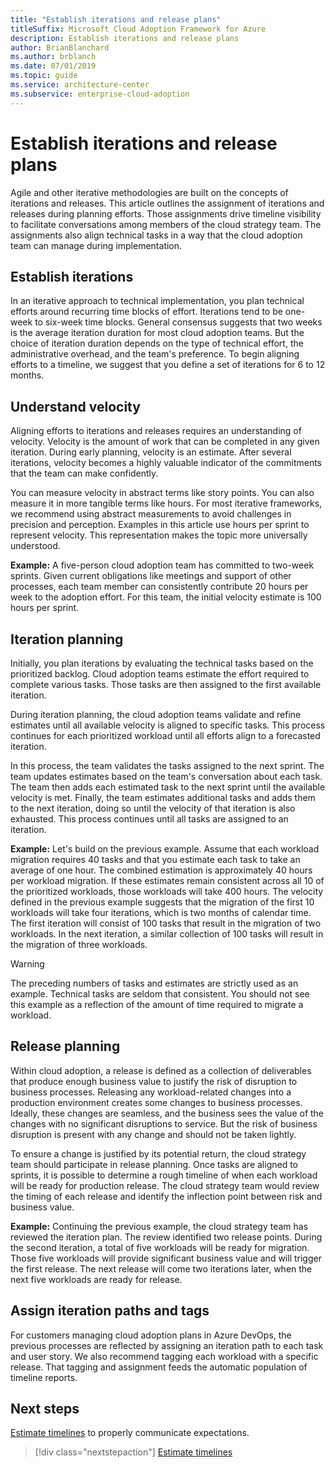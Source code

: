 ```yaml
---
title: "Establish iterations and release plans"
titleSuffix: Microsoft Cloud Adoption Framework for Azure
description: Establish iterations and release plans
author: BrianBlanchard
ms.author: brblanch
ms.date: 07/01/2019
ms.topic: guide
ms.service: architecture-center
ms.subservice: enterprise-cloud-adoption
---
```


# Establish iterations and release plans

Agile and other iterative methodologies are built on the concepts of iterations and releases. This article outlines the assignment of iterations and releases during planning efforts. Those assignments drive timeline visibility to facilitate conversations among members of the cloud strategy team. The assignments also align technical tasks in a way that the cloud adoption team can manage during implementation.

## Establish iterations

In an iterative approach to technical implementation, you plan technical efforts around recurring time blocks of effort. Iterations tend to be one-week to six-week time blocks. General consensus suggests that two weeks is the average iteration duration for most cloud adoption teams. But the choice of iteration duration depends on the type of technical effort, the administrative overhead, and the team's preference. To begin aligning efforts to a timeline, we suggest that you define a set of iterations for 6 to 12 months.

## Understand velocity

Aligning efforts to iterations and releases requires an understanding of velocity. Velocity is the amount of work that can be completed in any given iteration. During early planning, velocity is an estimate. After several iterations, velocity becomes a highly valuable indicator of the commitments that the team can make confidently.

You can measure velocity in abstract terms like story points. You can also measure it in more tangible terms like hours. For most iterative frameworks, we recommend using abstract measurements to avoid challenges in precision and perception. Examples in this article use hours per sprint to represent velocity. This representation makes the topic more universally understood.

**Example:** A five-person cloud adoption team has committed to two-week sprints. Given current obligations like meetings and support of other processes, each team member can consistently contribute 20 hours per week to the adoption effort. For this team, the initial velocity estimate is 100 hours per sprint.

## Iteration planning

Initially, you plan iterations by evaluating the technical tasks based on the prioritized backlog. Cloud adoption teams estimate the effort required to complete various tasks. Those tasks are then assigned to the first available iteration.

During iteration planning, the cloud adoption teams validate and refine estimates until all available velocity is aligned to specific tasks. This process continues for each prioritized workload until all efforts align to a forecasted iteration.

In this process, the team validates the tasks assigned to the next sprint. The team updates estimates based on the team's conversation about each task. The team then adds each estimated task to the next sprint until the available velocity is met. Finally, the team estimates additional tasks and adds them to the next iteration, doing so until the velocity of that iteration is also exhausted. This process continues until all tasks are assigned to an iteration.

**Example:** Let's build on the previous example. Assume that each workload migration requires 40 tasks and that you estimate each task to take an average of one hour. The combined estimation is approximately 40 hours per workload migration. If these estimates remain consistent across all 10 of the prioritized workloads, those workloads will take 400 hours. The velocity defined in the previous example suggests that the migration of the first 10 workloads will take four iterations, which is two months of calendar time. The first iteration will consist of 100 tasks that result in the migration of two workloads. In the next iteration, a similar collection of 100 tasks will result in the migration of three workloads.

> [!WARNING]
> The preceding numbers of tasks and estimates are strictly used as an example. Technical tasks are seldom that consistent. You should not see this example as a reflection of the amount of time required to migrate a workload.

## Release planning

Within cloud adoption, a release is defined as a collection of deliverables that produce enough business value to justify the risk of disruption to business processes. Releasing any workload-related changes into a production environment creates some changes to business processes. Ideally, these changes are seamless, and the business sees the value of the changes with no significant disruptions to service. But the risk of business disruption is present with any change and should not be taken lightly.

To ensure a change is justified by its potential return, the cloud strategy team should participate in release planning. Once tasks are aligned to sprints, it is possible to determine a rough timeline of when each workload will be ready for production release. The cloud strategy team would review the timing of each release and identify the inflection point between risk and business value.

**Example:** Continuing the previous example, the cloud strategy team has reviewed the iteration plan. The review identified two release points. During the second iteration, a total of five workloads will be ready for migration. Those five workloads will provide significant business value and will trigger the first release. The next release will come two iterations later, when the next five workloads are ready for release.

## Assign iteration paths and tags

For customers managing cloud adoption plans in Azure DevOps, the previous processes are reflected by assigning an iteration path to each task and user story. We also recommend tagging each workload with a specific release. That tagging and assignment feeds the automatic population of timeline reports.

## Next steps

[Estimate timelines](./timelines.md) to properly communicate expectations.

> [!div class="nextstepaction"]
> [Estimate timelines](./timelines.md)
